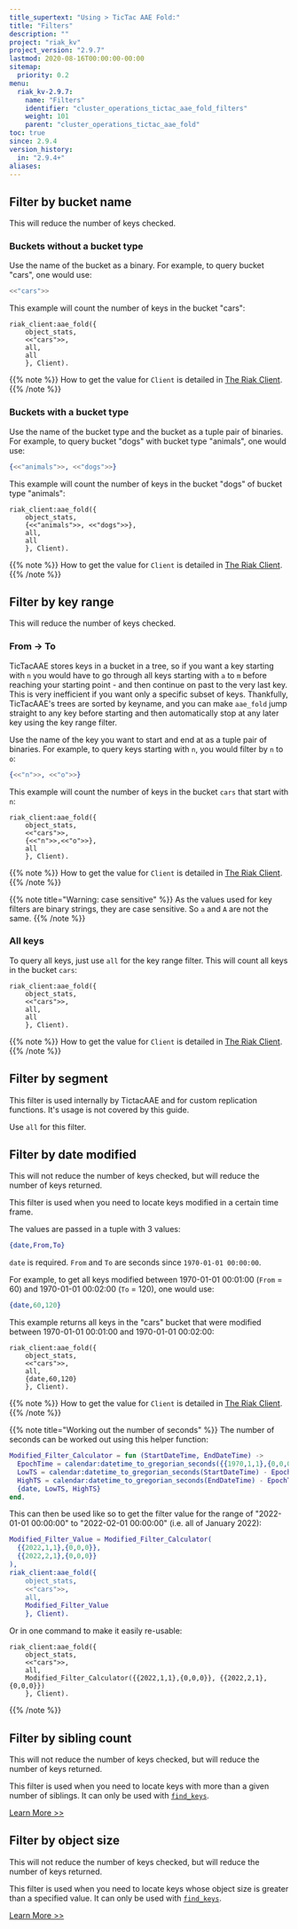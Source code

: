```yaml
---
title_supertext: "Using > TicTac AAE Fold:"
title: "Filters"
description: ""
project: "riak_kv"
project_version: "2.9.7"
lastmod: 2020-08-16T00:00:00-00:00
sitemap:
  priority: 0.2
menu:
  riak_kv-2.9.7:
    name: "Filters"
    identifier: "cluster_operations_tictac_aae_fold_filters"
    weight: 101
    parent: "cluster_operations_tictac_aae_fold"
toc: true
since: 2.9.4
version_history:
  in: "2.9.4+"
aliases:
---
```

[code riak_kv_vnode]: https://github.com/basho/riak_kv/blob/develop-3.0/src/riak_kv_vnode.erl
[riak attach]: ../../../admin/riak-cli/#attach
[config reference]: ../../../configuring/reference/#tictac-active-anti-entropy
[config tictacaae]: ../../../configuring/active-anti-entropy/tictac-aae
[tictacaae folds-overview]: ../
[tictacaae system]: ../../tictac-active-anti-entropy
[tictacaae client]: ../../tictac-aae-fold#the-riak-client
[tictacaae find-keys]: ../../tictac-aae-fold/find-keys
[tictacaae find-tombs]: ../../tictac-aae-fold/find-tombs
[tictacaae list-buckets]: ../../tictac-aae-fold/list-buckets
[tictacaae object-stats]: ../../tictac-aae-fold/object-stats
[tictacaae reap-tombs]: ../../tictac-aae-fold/reap-tombs
[filters]: ../../tictac-aae-fold/filters
[filter-by bucket]: ../../tictac-aae-fold/filters#filter-by-bucket-name
[filter-by key-range]: ../../tictac-aae-fold/filters#filter-by-key-range
[filter-by segment]: ../../tictac-aae-fold/filters#filter-by-segment
[filter-by modified]: ../../tictac-aae-fold/filters#filter-by-date-modified
[filter-by sibling-count]: ../../tictac-aae-fold/find-keys/#the-sibling-count-filter
[filter-by object-size]: ../../tictac-aae-fold/find-keys/#the-object-size-filter

## Filter by bucket name

This will reduce the number of keys checked.

### Buckets without a bucket type

Use the name of the bucket as a binary. For example, to query bucket "cars", one would use:

```erlang
<<"cars">>
```

This example will count the number of keys in the bucket "cars":

```riakattach
riak_client:aae_fold({
    object_stats,
    <<"cars">>,
    all,
    all
    }, Client).
```

{{% note %}}
How to get the value for `Client` is detailed in [The Riak Client](../../tictac-aae-fold#the-riak-client).
{{% /note %}}

### Buckets with a bucket type

Use the name of the bucket type and the bucket as a tuple pair of binaries. For example, to query bucket "dogs" with bucket type "animals", one would use:

```erlang
{<<"animals">>, <<"dogs">>}
```

This example will count the number of keys in the bucket "dogs" of bucket type "animals":

```riakattach
riak_client:aae_fold({
    object_stats,
    {<<"animals">>, <<"dogs">>},
    all,
    all
    }, Client).
```

{{% note %}}
How to get the value for `Client` is detailed in [The Riak Client](../../tictac-aae-fold#the-riak-client).
{{% /note %}}

## Filter by key range

This will reduce the number of keys checked.

### From -> To

TicTacAAE stores keys in a bucket in a tree, so if you want a key starting with `n` you would have to go through all keys starting with `a` to `m` before reaching your starting point - and then continue on past to the very last key. This is very inefficient if you want only a specific subset of keys. Thankfully, TicTacAAE's trees are sorted by keyname, and you can make `aae_fold` jump straight to any key before starting and then automatically stop at any later key using the key range filter.

Use the name of the key you want to start and end at as a tuple pair of binaries. For example, to query keys starting with `n`, you would filter by `n` to `o`:

```erlang
{<<"n">>, <<"o">>}
```

This example will count the number of keys in the bucket `cars` that start with `n`:

```riakattach
riak_client:aae_fold({
    object_stats,
    <<"cars">>,
    {<<"n">>,<<"o">>},
    all
    }, Client).
```

{{% note %}}
How to get the value for `Client` is detailed in [The Riak Client](../../tictac-aae-fold#the-riak-client).
{{% /note %}}

{{% note title="Warning: case sensitive" %}}
As the values used for key filters are binary strings, they are case sensitive. So `a` and `A` are not the same.
{{% /note %}}

### All keys

To query all keys, just use `all` for the key range filter. This will count all keys in the bucket `cars`:

```riakattach
riak_client:aae_fold({
    object_stats,
    <<"cars">>,
    all,
    all
    }, Client).
```

{{% note %}}
How to get the value for `Client` is detailed in [The Riak Client](../../tictac-aae-fold#the-riak-client).
{{% /note %}}

## Filter by segment

This filter is used internally by TictacAAE and for custom replication functions. It's usage is not covered by this guide.

Use `all` for this filter.

## Filter by date modified

This will not reduce the number of keys checked, but will reduce the number of keys returned.

This filter is used when you need to locate keys modified in a certain time frame.

The values are passed in a tuple with 3 values:

```erlang
{date,From,To}
```

`date` is required. `From` and `To` are seconds since `1970-01-01 00:00:00`.

For example, to get all keys modified between 1970-01-01 00:01:00 (`From` = 60) and 1970-01-01 00:02:00 (`To` = 120), one would use:

```erlang
{date,60,120}
```

This example returns all keys in the "cars" bucket that were modified between 1970-01-01 00:01:00 and 1970-01-01 00:02:00:

```riakattach
riak_client:aae_fold({
    object_stats,
    <<"cars">>,
    all,
    {date,60,120}
    }, Client).
```

{{% note %}}
How to get the value for `Client` is detailed in [The Riak Client](../../tictac-aae-fold#the-riak-client).
{{% /note %}}

{{% note title="Working out the number of seconds" %}}
The number of seconds can be worked out using this helper function:

```erlang
Modified_Filter_Calculator = fun (StartDateTime, EndDateTime) ->
  EpochTime = calendar:datetime_to_gregorian_seconds({{1970,1,1},{0,0,0}}),
  LowTS = calendar:datetime_to_gregorian_seconds(StartDateTime) - EpochTime,
  HighTS = calendar:datetime_to_gregorian_seconds(EndDateTime) - EpochTime,
  {date, LowTS, HighTS}
end.
```

This can then be used like so to get the filter value for the range of "2022-01-01 00:00:00" to "2022-02-01 00:00:00" (i.e. all of January 2022):

```erlang
Modified_Filter_Value = Modified_Filter_Calculator(
  {{2022,1,1},{0,0,0}},
  {{2022,2,1},{0,0,0}}
),
riak_client:aae_fold({
    object_stats,
    <<"cars">>,
    all,
    Modified_Filter_Value
    }, Client).
```

Or in one command to make it easily re-usable:

```riakattach
riak_client:aae_fold({
    object_stats,
    <<"cars">>,
    all,
    Modified_Filter_Calculator({{2022,1,1},{0,0,0}}, {{2022,2,1},{0,0,0}})
    }, Client).
```
{{% /note %}}

## Filter by sibling count

This will not reduce the number of keys checked, but will reduce the number of keys returned.

This filter is used when you need to locate keys with more than a given number of siblings. It can only be used with [`find_keys`][tictacaae find-keys].

[Learn More >>][filter-by sibling-count]

## Filter by object size

This will not reduce the number of keys checked, but will reduce the number of keys returned.

This filter is used when you need to locate keys whose object size is greater than a specified value. It can only be used with [`find_keys`][tictacaae find-keys].

[Learn More >>][filter-by object-size]